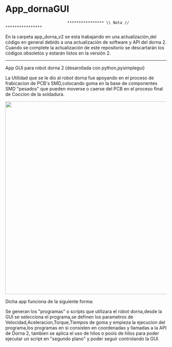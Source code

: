 # App_dornaGUI

                               **************** \\ Nota // ****************

En la carpeta app_dorna_v2 se esta trabajando en una actualización,del código en general debido a una actualización de software y API del dorna 2. Cuando se complete la actualización de este repositorio se descartarán los códigos obsoletos y estarán listos en la versión 2.
*******************************************************************************************************************

App GUI para robot dorna 2 (desarollada con python,pysimplegui)

La Utilidad que se le dio al robot dorna fue apoyando en el proceso de frabicacion de PCB's SMD,colocando goma en la base de componentes SMD "pesados" que pueden moverse o caerse del PCB en el proceso final de Coccion de la soldadura.

<img src="https://github.com/Echxvx2610/app_dornaGUI/assets/99057175/fbae39de-4dce-405a-a2d1-35a6e5944803" width="600" heigth="600" />

Dicha app funciona de la siguiente forma:

Se generan los "programas" o scripts que utilizara el robot dorna,desde la GUI se selecciona el programa,se definen los parametros de Velocidad,Aceleracion,Torque,Tiempos de goma y empieza la ejecucion del programa,los programas en si consisten en coordenadas y llamadas a la API de Dorna 2, tambien se aplica el uso de hilos o pools de hilos para poder ejecutar un script en "segundo plano" y poder seguir controlando la GUI.
